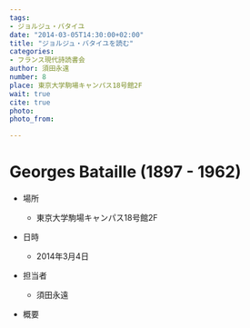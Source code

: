 ```yaml
---
tags: 
- ジョルジュ・バタイユ
date: "2014-03-05T14:30:00+02:00"
title: "ジョルジュ・バタイユを読む"
categories:
- フランス現代詩読書会
author: 須田永遠
number: 8
place: 東京大学駒場キャンパス18号館2F
wait: true
cite: true
photo:
photo_from:

---
```


# Georges Bataille (1897 - 1962)


<!--more-->

* 場所

	- 東京大学駒場キャンパス18号館2F

* 日時

	- 2014年3月4日

* 担当者

	- 須田永遠

* 概要


